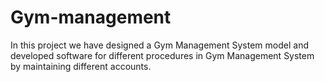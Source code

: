 # Gym-management
In this project we have designed a Gym Management System model and developed software for different procedures in Gym Management System by maintaining different accounts.
